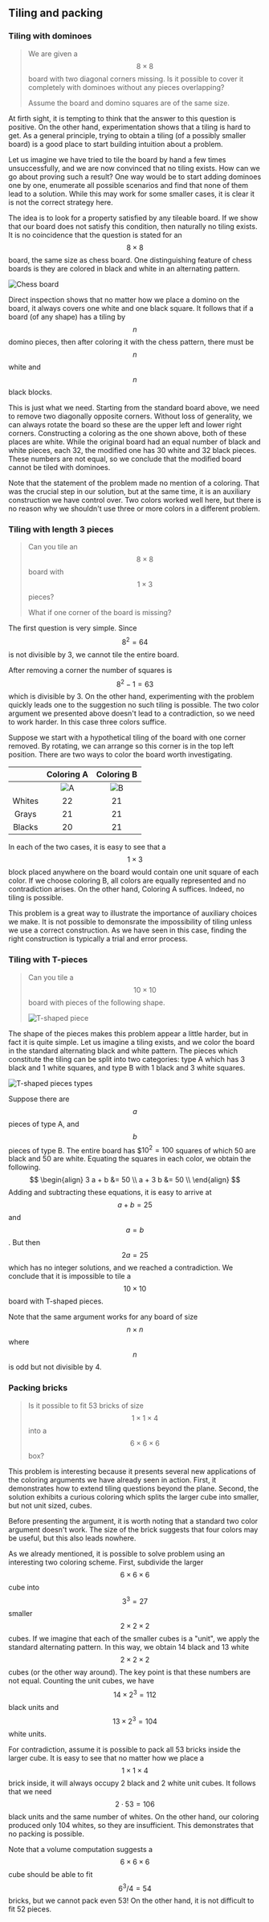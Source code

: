 ## Tiling and packing

### Tiling with dominoes

> We are given a $$8 \times 8$$ board with two diagonal corners missing. Is it possible to cover it completely with dominoes without any pieces overlapping?
> 
> Assume the board and domino squares are of the same size.

At firth sight, it is tempting to think that the answer to this question is positive. On the other hand, experimentation shows that a tiling is hard to get. As a general principle, trying to obtain a tiling (of a possibly smaller board) is a good place to start building intuition about a problem.

Let us imagine we have tried to tile the board by hand a few times unsuccessfully, and we are now convinced that no tiling exists. How can we go about proving such a result? One way would be to start adding dominoes one by one, enumerate all possible scenarios and find that none of them lead to a solution. While this may work for some smaller cases, it is clear it is not the correct strategy here.

The idea is to look for a property satisfied by any tileable board. If we show that our board does not satisfy this condition, then naturally no tiling exists. It is no coincidence that the question is stated for an $$8 \times 8$$ board, the same size as chess board. One distinguishing feature of chess boards is they are colored in black and white in an alternating pattern.

![Chess board](Diagrams/Chess_Board.png)

Direct inspection shows that no matter how we place a domino on the board, it always covers one white and one black square. It follows that if a board (of any shape) has a tiling by $$n$$ domino pieces, then after coloring it with the chess pattern, there must be $$n$$ white and $$n$$ black blocks.

This is just what we need. Starting from the standard board above, we need to remove two diagonally opposite corners. Without loss of generality, we can always rotate the board so these are the upper left and lower right corners. Constructing a coloring as the one shown above, both of these places are white. While the original board had an equal number of black and white pieces, each 32, the modified one has 30 white and 32 black pieces. These numbers are not equal, so we conclude that the modified board cannot be tiled with dominoes.

Note that the statement of the problem made no mention of a coloring. That was the crucial step in our solution, but at the same time, it is an auxiliary construction we have control over. Two colors worked well here, but there is no reason why we shouldn't use three or more colors in a different problem.


### Tiling with length 3 pieces

> Can you tile an $$8 \times 8$$ board with $$1 \times 3$$ pieces?
> 
> What if one corner of the board is missing?

The first question is very simple. Since $$8^2 = 64$$ is not divisible by 3, we cannot tile the entire board.

After removing a corner the number of squares is $$8^2 - 1 = 63$$ which is divisible by 3. On the other hand, experimenting with the problem quickly leads one to the suggestion no such tiling is possible. The two color argument we presented above doesn't lead to a contradiction, so we need to work harder. In this case three colors suffice.

Suppose we start with a hypothetical tiling of the board with one corner removed. By rotating, we can arrange so this corner is in the top left position. There are two ways to color the board worth investigating.

|        | Coloring A                           | Coloring B                           |
|:------:|:------------------------------------:|:------------------------------------:|
|        |![A](Diagrams/Three_color_board_A.png)|![B](Diagrams/Three_color_board_B.png)|
| Whites | 22                                   | 21                                   |
| Grays  | 21                                   | 21                                   |
| Blacks | 20                                   | 21                                   |

In each of the two cases, it is easy to see that a $$1 \times 3$$ block placed anywhere on the board would contain one unit square of each color. If we choose coloring B, all colors are equally represented and no contradiction arises. On the other hand, Coloring A suffices. Indeed, no tiling is possible.

This problem is a great way to illustrate the importance of auxiliary choices we make. It is not possible to demonsrate the impossibility of tiling unless we use a correct construction. As we have seen in this case, finding the right construction is typically a trial and error process.


### Tiling with T-pieces

> Can you tile a $$10 \times 10$$ board with pieces of the following shape.
> 
> ![T-shaped piece](Diagrams/Tetris_T.png)

The shape of the pieces makes this problem appear a little harder, but in fact it is quite simple. Let us imagine a tiling exists, and we color the board in the standard alternating black and white pattern. The pieces which constitute the tiling can be split into two categories: type A which has 3 black and 1 white squares, and type B with 1 black and 3 white squares.

![T-shaped pieces types](Diagrams/Tetris_T_two.png)

Suppose there are $$a$$ pieces of type A, and $$b$$ pieces of type B. The entire board has $$10^2 = 100$ squares of which 50 are black and 50 are white. Equating the squares in each color, we obtain the following.
$$
\begin{align}
3 a + b &= 50 \\
a + 3 b &= 50 \\
\end{align}
$$
Adding and subtracting these equations, it is easy to arrive at $$a + b = 25$$ and $$a = b$$. But then $$2a = 25$$ which has no integer solutions, and we reached a contradiction. We conclude that it is impossible to tile a $$10 \times 10$$ board with T-shaped pieces.

Note that the same argument works for any board of size $$n \times n$$ where $$n$$ is odd but not divisible by 4.


### Packing bricks

> Is it possible to fit 53 bricks of size $$1 \times 1 \times 4$$ into a $$6 \times 6 \times 6$$ box?

This problem is interesting because it presents several new applications of the coloring arguments we have already seen in action. First, it demonstrates how to extend tiling questions beyond the plane. Second, the solution exhibits a curious coloring which splits the larger cube into smaller, but not unit sized, cubes.

Before presenting the argument, it is worth noting that a standard two color argument doesn't work. The size of the brick suggests that four colors may be useful, but this also leads nowhere.

As we already mentioned, it is possible to solve problem using an interesting two coloring scheme. First, subdivide the larger $$6 \times 6 \times 6$$ cube into $$3^3 = 27$$ smaller $$2 \times 2 \times 2$$ cubes. If we imagine that each of the smaller cubes is a "unit", we apply the standard alternating pattern. In this way, we obtain 14 black and 13 white $$2 \times 2 \times 2$$ cubes (or the other way around). The key point is that these numbers are not equal. Counting the unit cubes, we have $$14 \times 2^3 = 112$$ black units and $$13 \times 2^3 = 104$$ white units.

For contradiction, assume it is possible to pack all 53 bricks inside the larger cube. It is easy to see that no matter how we place a $$1 \times 1 \times 4$$ brick inside, it will always occupy 2 black and 2 white unit cubes. It follows that we need $$2 \cdot 53 = 106$$ black units and the same number of whites. On the other hand, our coloring produced only 104 whites, so they are insufficient. This demonstrates that no packing is possible.

Note that a volume computation suggests a $$6 \times 6 \times 6$$ cube should be able to fit $$6^3 / 4 = 54$$ bricks, but we cannot pack even 53! On the other hand, it is not difficult to fit 52 pieces.
